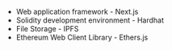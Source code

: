 - Web application framework - Next.js
- Solidity development environment - Hardhat
- File Storage - IPFS
- Ethereum Web Client Library - Ethers.js
